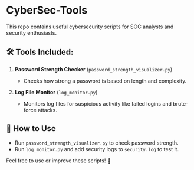 # CyberSec-Tools  

This repo contains useful cybersecurity scripts for SOC analysts and security enthusiasts.  

## 🛠 Tools Included:  
1. **Password Strength Checker** (`password_strength_visualizer.py`)  
   - Checks how strong a password is based on length and complexity.  

2. **Log File Monitor** (`log_monitor.py`)  
   - Monitors log files for suspicious activity like failed logins and brute-force attacks.  

## 🔹 How to Use  
- Run `password_strength_visualizer.py` to check password strength.  
- Run `log_monitor.py` and add security logs to `security.log` to test it.  

Feel free to use or improve these scripts! 🚀  
